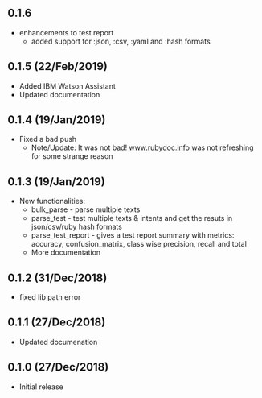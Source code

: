 0.1.6
---
* enhancements to test report
  * added support for :json, :csv, :yaml and :hash formats

0.1.5 (22/Feb/2019)
---
* Added IBM Watson Assistant
* Updated documentation

0.1.4 (19/Jan/2019)
---
* Fixed a bad push
  * Note/Update: It was not bad! www.rubydoc.info was not refreshing for some strange reason

0.1.3 (19/Jan/2019)
---
* New functionalities:
  * bulk_parse - parse multiple texts
  * parse_test - test multiple texts & intents and get the resuts in json/csv/ruby hash formats
  * parse_test_report - gives a test report summary with metrics: accuracy, confusion_matrix, class wise precision, recall and total
  * More documentation

0.1.2 (31/Dec/2018)
---
* fixed lib path error

0.1.1 (27/Dec/2018)
---
* Updated documenation

0.1.0 (27/Dec/2018)
---
* Initial release

